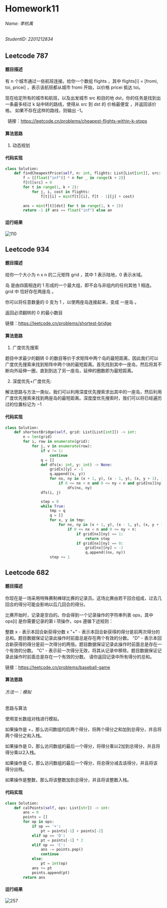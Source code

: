# Homework11
###### Name: 李杭禹
###### StudentID: 2201212834

## Leetcode 787

#### 题目描述
有 n 个城市通过一些航班连接。给你一个数组 flights ，其中 flights[i] = [fromi, toi, pricei] ，表示该航班都从城市 fromi 开始，以价格 pricei 抵达 toi。

现在给定所有的城市和航班，以及出发城市 src 和目的地 dst，你的任务是找到出一条最多经过 k 站中转的路线，使得从 src 到 dst 的 价格最便宜 ，并返回该价格。 如果不存在这样的路线，则输出 -1。

 
链接：https://leetcode.cn/problems/cheapest-flights-within-k-stops

#### 算法思路
1. 动态规划
#### 代码实现

```python
class Solution:
    def findCheapestPrice(self, n: int, flights: List[List[int]], src: int, dst: int, k: int) -> int:
        f = [[float("inf")] * n for _ in range(k + 2)]
        f[0][src] = 0
        for t in range(1, k + 2):
            for j, i, cost in flights:
                f[t][i] = min(f[t][i], f[t - 1][j] + cost)
        
        ans = min(f[t][dst] for t in range(1, k + 2))
        return -1 if ans == float("inf") else an

```
#### 运行结果
![110](https://user-images.githubusercontent.com/63528028/234437734-3f461505-5353-463f-ae40-6e383e73eea5.png)

## Leetcode 934
#### 题目描述
给你一个大小为 n x n 的二元矩阵 grid ，其中 1 表示陆地，0 表示水域。

岛 是由四面相连的 1 形成的一个最大组，即不会与非组内的任何其他 1 相连。grid 中 恰好存在两座岛 。

你可以将任意数量的 0 变为 1 ，以使两座岛连接起来，变成 一座岛 。

返回必须翻转的 0 的最小数目

链接：https://leetcode.cn/problems/shortest-bridge

#### 算法思路
1. 广度优先搜索

  题目中求最少的翻转 0 的数目等价于求矩阵中两个岛的最短距离，因此我们可以广度优先搜索来找到矩阵中两个块的最短距离。首先找到其中一座岛，然后将其不断向外延伸一圈，直到到达了另一座岛，延伸的圈数即为最短距离。

2. 深度优先+广度优先:

  解法思路与方法一类似，我们可以利用深度优先搜索求出其中的一座岛，然后利用广度优先搜索来找到两座岛的最短距离。深度度优先搜索时，我们可以将已经遍历过的位置标记为 −1



#### 代码实现
```python
class Solution:
    def shortestBridge(self, grid: List[List[int]]) -> int:
        n = len(grid)
        for i, row in enumerate(grid):
            for j, v in enumerate(row):
                if v != 1:
                    continue
                q = []
                def dfs(x: int, y: int) -> None:
                    grid[x][y] = -1
                    q.append((x, y))
                    for nx, ny in (x + 1, y), (x - 1, y), (x, y + 1), (x, y - 1):
                        if 0 <= nx < n and 0 <= ny < n and grid[nx][ny] == 1:
                            dfs(nx, ny)
                dfs(i, j)

                step = 0
                while True:
                    tmp = q
                    q = []
                    for x, y in tmp:
                        for nx, ny in (x + 1, y), (x - 1, y), (x, y + 1), (x, y - 1):
                            if 0 <= nx < n and 0 <= ny < n:
                                if grid[nx][ny] == 1:
                                    return step
                                if grid[nx][ny] == 0:
                                    grid[nx][ny] = -1
                                    q.append((nx, ny))
                    step += 1
```

## Leetcode 682

#### 题目描述

你现在是一场采用特殊赛制棒球比赛的记录员。这场比赛由若干回合组成，过去几回合的得分可能会影响以后几回合的得分。

比赛开始时，记录是空白的。你会得到一个记录操作的字符串列表 ops，其中 ops[i] 是你需要记录的第 i 项操作，ops 遵循下述规则：

整数 x - 表示本回合新获得分数 x
"+" - 表示本回合新获得的得分是前两次得分的总和。题目数据保证记录此操作时前面总是存在两个有效的分数。
"D" - 表示本回合新获得的得分是前一次得分的两倍。题目数据保证记录此操作时前面总是存在一个有效的分数。
"C" - 表示前一次得分无效，将其从记录中移除。题目数据保证记录此操作时前面总是存在一个有效的分数。
请你返回记录中所有得分的总和。

链接：https://leetcode.cn/problems/baseball-game

#### 算法思路
###### 方法一：模拟
思路与算法

使用变长数组对栈进行模拟。

如果操作是 +，那么访问数组的后两个得分，将两个得分之和加到总得分，并且将两个得分之和入栈。

如果操作是 D，那么访问数组的最后一个得分，将得分乘以2加到总得分，并且将得分乘以2入栈。

如果操作是 C，那么访问数组的最后一个得分，将总得分减去该得分，并且将该得分出栈。

如果操作是整数，那么将该整数加到总得分，并且将该整数入栈。


#### 代码实现

```python
class Solution:
    def calPoints(self, ops: List[str]) -> int:
        ans = 0
        points = []
        for op in ops:
            if op == '+':
                pt = points[-1] + points[-2]
            elif op == 'D':
                pt = points[-1] * 2
            elif op == 'C':
                ans -= points.pop()
                continue
            else:
                pt = int(op)
            ans += pt
            points.append(pt)
        return ans
```


#### 运行结果
![257](https://user-images.githubusercontent.com/63528028/234439107-e50bf34a-0da2-4338-8432-5aee4736d5b4.png)

